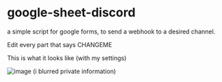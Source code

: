 # google-sheet-discord
a simple script for google forms, to send a webhook to a desired channel. 

Edit every part that says CHANGEME

This is what it looks like (with my settings) 

![image](https://github.com/DooubleTap/google-sheet-discord/assets/3772136/fea5c26c-11bf-445b-ac93-b6820a156003)
(i blurred private information)

